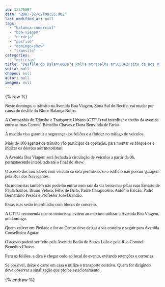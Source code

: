 ```yaml
---
id: 12376097
date: "2007-02-02T09:55:00Z"
last_modified_at: null
tags:
  - "balanca-comercial"
  - "boa-viagem"
  - "cerveja"
  - "desfile"
  - "domingo-show"
  - "transito"
categories:
  - "noticias"
title: "Desfile do Balan\u00e7a Rolha atrapalha tr\u00e2nsito de Boa Viagem neste domingo. Veja como fugir dos engarrafamentos"
sutia: null
chapeu: null
autor: null
imagem: null
---
```

{% raw %}
<p><P><FONT face=Verdana>Neste domingo, o trânsito na Avenida Boa Viagem, Zona Sul do Recife, vai mudar por causa do desfile do Bloco Balança Rolha. </FONT></P></p>
<p><P><FONT face=Verdana>A Companhia de Trânsito e Transporte Urbano (CTTU) vai interditar o trecho da avenida entre as ruas Coronel Benedito Chaves e Dona Benvinda de Farias. </FONT></P></p>
<p><P><FONT face=Verdana>A medida visa garantir a segurança dos foliões e a fluidez no tráfego de veículos. </FONT></P></p>
<p><P><FONT face=Verdana>Mais de 100 agentes de trânsito vão participar da operação, para montar os bloqueios e indicar os desvios aos motoristas. </FONT></P></p>
<p><P><FONT face=Verdana>A Avenida Boa Viagem será fechada à circulação de veículos a partir da 0h, permanecendo interditada até o final do show. </FONT></P></p>
<p><P><FONT face=Verdana>O acesso dos moradores com veículo só será permitido, se o edifício não possuir garagem pela Rua dos Navegantes. </FONT></P></p>
<p><P><FONT face=Verdana>Os motoristas também não poderão entrar nem sair da via beira-mar pelas ruas Ernesto de Paula Santos, Bruno Veloso, Félix de Brito, Padre Carapuceiro, Antônio Falcão, Padre Bernardino Pessoa e Professor José Brandão. </FONT></P></p>
<p><P><FONT face=Verdana>Essas ruas serão interditadas com blocos de concreto. </FONT></P></p>
<p><P><FONT face=Verdana>A CTTU recomenda que os motoristas evitem ao máximo utilizar a Avenida Boa Viagem, no domingo. </FONT></P></p>
<p><P><FONT face=Verdana>Quem estiver em Piedade e for ao Centro deve deixar a via costeira e seguir para Avenida Conselheiro Aguiar. </FONT></P></p>
<p><P><FONT face=Verdana>O acesso poderá ser feito pela Avenida Barão de Souza Leão e pela Rua Coronel Benedito Chaves. </FONT></P></p>
<p><P><FONT face=Verdana>Para os foliões, a dica é chegar cedo ao local do evento, evitando retenções e correrias. </FONT></P></p>
<p><P><FONT face=Verdana>Se possível, deixe o carro em casa e utilize o transporte coletivo. Quem for dirigindo deve observar a sinalização que proíbe estacionamento.</FONT></P> </p>
{% endraw %}